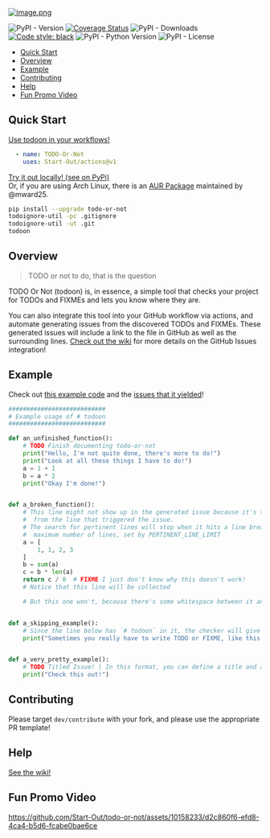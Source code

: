 [![image.png](https://i.postimg.cc/0yC7LPx6/image.png)](https://postimg.cc/75fCzv5D)

![PyPI - Version](https://img.shields.io/pypi/v/todo-or-not?color=green)
[![Coverage Status](https://coveralls.io/repos/github/Start-Out/todo-or-not/badge.svg?branch=dev/staging&kill_cache=1)](https://coveralls.io/github/Start-Out/todo-or-not?branch=dev/staging&kill_cache=1)
![PyPI - Downloads](https://img.shields.io/pypi/dm/todo-or-not)
[![Code style: black](https://img.shields.io/badge/code%20style-black-000000.svg)](https://github.com/psf/black)
![PyPI - Python Version](https://img.shields.io/pypi/pyversions/todo-or-not)
![PyPI - License](https://img.shields.io/pypi/l/todo-or-not?color=purple)

<!-- TOC start (generated with https://github.com/derlin/bitdowntoc) -->

- [Quick Start](#quick-start)
- [Overview](#overview)
- [Example](#example)
- [Contributing](#contributing)
- [Help](#help)
- [Fun Promo Video](#fun-promo-video)

<!-- TOC end -->

<!-- TOC --><a name="quick-start"></a>
## Quick Start

[Use todoon in your workflows!](https://github.com/marketplace/actions/todo-or-not)

```yaml
  - name: TODO-Or-Not
    uses: Start-Out/actions@v1
```

[Try it out locally! (see on PyPi)](https://pypi.org/project/todo-or-not/)  
Or, if you are using Arch Linux, there is an [AUR Package](https://aur.archlinux.org/packages/python-todo-or-not) maintained by @mward25.

```bash
pip install --upgrade todo-or-not
todoignore-util -pc .gitignore 
todoignore-util -ut .git
todoon
```

<!-- TOC --><a name="overview"></a>
## Overview

> TODO or not to do, that is the question

TODO Or Not (todoon) is, in essence, a simple tool that checks your project for TODOs and FIXMEs and lets you know where they are. 

You can also integrate this tool into your GitHub workflow via actions, and automate generating issues from the discovered TODOs and
FIXMEs. These generated issues will include a link to the file in GitHub as well as the surrounding lines. [Check out the wiki](https://github.com/Start-Out/todo-or-not/wiki/Commands-%E2%80%90-todoignore%E2%80%90util) for 
more details on the GitHub Issues integration!


<!-- TOC --><a name="example"></a>
## Example

Check out [this example code](blob/dev/staging/example.py) and
the [issues that it yielded](https://github.com/Start-Out/todo-or-not/issues?q=is%3Aissue+author%3Aapp%2Ftodo-or-not+label%3Aexample+)!

```py
###########################
# Example usage of # todoon
###########################

def an_unfinished_function():
    # TODO Finish documenting todo-or-not
    print("Hello, I'm not quite done, there's more to do!")
    print("Look at all these things I have to do!")
    a = 1 + 1
    b = a * 2
    print("Okay I'm done!")


def a_broken_function():
    # This line might not show up in the generated issue because it's too far away
    #  from the line that triggered the issue.
    # The search for pertinent lines will stop when it hits a line break or the
    #  maximum number of lines, set by PERTINENT_LINE_LIMIT
    a = [
        1, 1, 2, 3
    ]
    b = sum(a)
    c = b * len(a)
    return c / 0  # FIXME I just don't know why this doesn't work!
    # Notice that this line will be collected

    # But this one won't, because there's some whitespace between it and the trigger!


def a_skipping_example():
    # Since the line below has `# todoon` in it, the checker will give it a pass even though it has the magic words!
    print("Sometimes you really have to write TODO or FIXME, like this!")  # todoon


def a_very_pretty_example():
    # TODO Titled Issue! | In this format, you can define a title and a body! Also labels like #example or #enhancement
    print("Check this out!")

```

<!-- TOC --><a name="contributing"></a>
## Contributing

Please target `dev/contribute` with your fork, and please use the appropriate PR template! 

<!-- TOC --><a name="help"></a>
## Help

[See the wiki!](https://github.com/Start-Out/todo-or-not/wiki)

<!-- TOC --><a name="fun-promo-video"></a>
## Fun Promo Video

https://github.com/Start-Out/todo-or-not/assets/10158233/d2c860f6-efd8-4ca4-b5d6-fcabe0bae6ce


